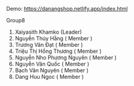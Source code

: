 Demo: https://danangshop.netlify.app/index.html

Group8
1. Xaiyasith Khamko (Leader)
2. Nguyễn Thúy Hằng ( Member )
3. Trương Văn Đạt ( Member )
4. Triệu Thị Hồng Thương ( Member )
5. Nguyễn Nho Phương Nguyên ( Member )
6. Nguyễn Văn Quốc ( Member )
7. Bạch Văn Nguyên ( Member )
8. Dang Huu Ngoc ( Member )
